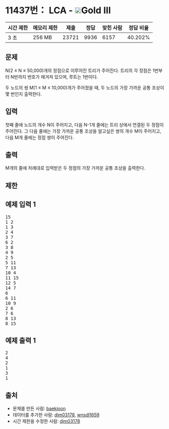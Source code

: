 # 11437번： LCA - <img src="https://static.solved.ac/tier_small/13.svg" style="height:20px" />Gold III


| 시간 제한 | 메모리 제한 | 제출 | 정답 | 맞힌 사람 | 정답 비율 |
| --- | --- | --- | --- | --- | --- |
| 3 초 | 256 MB | 23721 | 9936 | 6157 | 40.202% |


## 문제


N(2 ≤ N ≤ 50,000)개의 정점으로 이루어진 트리가 주어진다. 트리의 각 정점은 1번부터 N번까지 번호가 매겨져 있으며, 루트는 1번이다.

두 노드의 쌍 M(1 ≤ M ≤ 10,000)개가 주어졌을 때, 두 노드의 가장 가까운 공통 조상이 몇 번인지 출력한다.




## 입력


첫째 줄에 노드의 개수 N이 주어지고, 다음 N-1개 줄에는 트리 상에서 연결된 두 정점이 주어진다. 그 다음 줄에는 가장 가까운 공통 조상을 알고싶은 쌍의 개수 M이 주어지고, 다음 M개 줄에는 정점 쌍이 주어진다.




## 출력


M개의 줄에 차례대로 입력받은 두 정점의 가장 가까운 공통 조상을 출력한다.




## 제한




## 예제 입력 1


<pre>15
1 2
1 3
2 4
3 7
6 2
3 8
4 9
2 5
5 11
7 13
10 4
11 15
12 5
14 7
6
6 11
10 9
2 6
7 6
8 13
8 15
</pre>


## 예제 출력 1


<pre>2
4
2
1
3
1
</pre>






## 출처


- 문제를 만든 사람: [baekjoon](/user/baekjoon)
- 데이터를 추가한 사람: [djm03178](/user/djm03178), [wnsdl1659](/user/wnsdl1659)
- 시간 제한을 수정한 사람: [djm03178](/user/djm03178)




